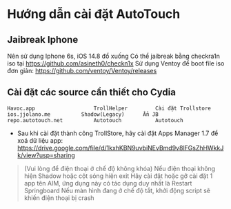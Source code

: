 # Hướng dẫn cài đặt AutoTouch
## Jaibreak Iphone
Nên sử dụng Iphone 6s, iOS 14.8 đổ xuống
Có thể jaibreak bằng checkra1n iso tại https://github.com/asineth0/checkn1x
Sử dụng Ventoy để boot file iso đơn giản: https://github.com/ventoy/Ventoy/releases

## Cài đặt các source cần thiết cho Cydia
    Havoc.app                   TrollHelper         Cài đặt Trollstore
    ios.jjolano.me	        Shadow(Legacy)      Ẩn JB
    repo.autotouch.net	        Autotouch           Autotouch

- Sau khi cài đặt thành công TrollStore, hãy cài đặt Apps Manager 1.7 để xoá dữ liệu app: https://drive.google.com/file/d/1kxhKBN9uvbiNEvBmd9v8lFGsZhHWkkJk/view?usp=sharing

>(Vui lòng để điện thoại ở chế độ không khóa)
>Nếu điện thoại không hiện Shadow hoặc cột sóng hiện exit
>Hãy cài đặt hoặc gỡ cài đặt 1 app tên AIM, ứng dụng này có tác dụng duy nhất là Restart Springboard
>Nếu màn hình đang ở chế độ tắt, khởi động script sẽ khiến điện thoại bị crash
